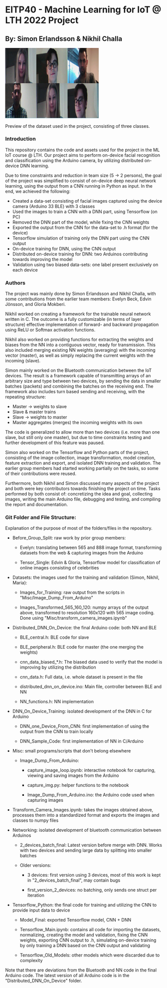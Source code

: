# EITP40 - Machine Learning for IoT @ LTH 2022 Project
## By: Simon Erlandsson & Nikhil Challa

<img src="dataset_preview.png" alt="Preview of dataset]" width="300"/>

Preview of the dataset used in the project, consisting of three classes.

### Introduction
This repository contains the code and assets used for the project in the ML IoT course @ LTH. Our project aims to perform on-device facial recognition and classification using the Arduino camera, by utilizing distributed on-device DNN learning.

Due to time constraints and reduction in team size (5 -> 2 persons), the goal of the project was simplified to consist of on-device deep neural network learning, using the output from a CNN running in Python as input. In the end, we achieved the following:

- Created a data-set consisting of facial images captured using the device camera (Arduino 33 BLE) with 3 classes
- Used the images to train a CNN with a DNN part, using Tensorflow (on PC)
- Removed the DNN part of the model, while fixing the CNN weights
- Exported the output from the CNN for the data-set to .h format (for the device)
- Tensorflow simulation of training only the DNN part using the CNN output
- On-device training for DNN, using the CNN output
- Distributed on-device training for DNN: two Arduinos contributing towards improving the model
- Validation using two biased data-sets: one label present exclusively on each device

### Authors
The project was mainly done by Simon Erlandsson and Nikhil Challa, with some contributions from the earlier team members: Evelyn Beck, Edvin Jönsson, and Gloria Mokberi.

Nikhil worked on creating a framework for the trainable neural network written in C. The outcome is a fully customizable (in terms of layer structure) effective implementation of forward- and backward propagation using ReLU or Softmax activation functions.

Nikhil also worked on providing functions for extracting the weights and biases from the NN into a contiguous vector, ready for transmission. This also included merging existing NN weights (averaging) with the incoming vector (master), as well as simply replacing the current weights with the incoming (slave).

Simon mainly worked on the Bluetooth communication between the IoT devices. The result is a framework capable of transmitting arrays of an arbitrary size and type between two devices, by sending the data in smaller batches (packets) and combining the batches on the receiving end. The framework also includes turn based sending and receiving, with the repeating structure:

- Master -> weights to slave
- Slave & master trains
- Slave -> weights to master
- Master aggregates (merges) the incoming weights with its own

The code is generalized to allow more than two devices (i.e. more than one slave, but still only one master), but due to time constraints testing and further development of this feature was paused.

Simon also worked on the Tensorflow and Python parts of the project, consisting of the image collection, image transformation, model creation, feature extraction and export, and isolated DNN training and validation. The earlier group members had started working partially on the tasks, so some of their contributions were reused.

Furthermore, both Nikhil and Simon discussed many aspects of the project and both were key contributors towards finishing the project on time. Tasks performed by both consist of: concretizing the idea and goal, collecting images, writing the main Arduino file, debugging and testing, and compiling the report and documentation.

### Git Folder and File Structure:
Explanation of the purpose of most of the folders/files in the repository.
- Before_Group_Split: raw work by prior group members:
  - Evelyn: translating between 565 and 888 image format, transforming datasets from the web & capturing images from the Arduino

  - Tensor_Single: Edvin & Gloria, Tensorflow model for classification of online images consisting of celebrities

- Datasets: the images used for the training and validation (Simon, Nikhil, Maria):
  - Images_for_Training: raw output from the scripts in "Misc/Image_Dump_From_Arduino"

  - Images_Transformed_565_160_120: numpy arrays of the output above, transformed to resolution 160x120 with 565 image coding. Done using "Misc/transform_camera_images.ipynb"

- Distributed_DNN_On_Device: the final Arduino code: both NN and BLE
  - BLE_central.h: BLE code for slave
  - BLE_peripheral.h: BLE code for master (the one merging the weights)
  - cnn_data_biased_*.h: The biased data used to verify that the model is  improving by utilizing the distribution
  - cnn_data.h: Full data, i.e. whole dataset is present in the file
  - distributed_dnn_on_device.ino: Main file, controller between BLE and NN

  - NN_functions.h: NN implementation

- DNN_On_Device_Training: isolated development of the DNN in C for Arduino
  - DNN_one_Device_From_CNN: first implementation of using the output from the CNN to train locally

  - DNN_Sample_Code: first implementation of NN in C/Arduino

- Misc: small programs/scripts that don't belong elsewhere
  - Image_Dump_From_Arduino:

    - capture_image_loop.ipynb: interactive notebook for capturing, viewing and saving images from the Arduino

    - capture_img.py: helper functions to the notebook

    - Image_Dump_From_Arduino.ino: the Arduino code used when capturing images

 - Transform_Camera_Images.ipynb: takes the images obtained above, processes them into a standardized format and exports the images and classes to numpy files

- Networking: isolated development of bluetooth communication between Arduinos
  - 2_devices_batch_final: Latest version before merge with DNN. Works with two devices and sending large data by splitting into smaller batches
  - Older versions:

    - 3 devices: first version using 3 devices, most of this work is kept in "2_devices_batch_final", may contain bugs

    - first_version_2_devices: no batching, only sends one struct per iteration

- Tensorflow_Python: the final code for training and utilizing the CNN to provide input data to device
  - Model_Final: exported Tensorflow model, CNN + DNN

  - Tensorflow_Main.ipynb: contains all code for importing the datasets, normalizing, creating the model and validation, fixing the CNN weights, exporting CNN output to .h, simulating on-device training by only training a DNN based on the CNN output and validating

  - Tensorflow_Old_Models: other models which were discarded due to complexity

Note that there are deviations from the Bluetooth and NN code in the final Arduino code. The latest version of all Arduino code is in the "Distributed_DNN_On_Device" folder.
